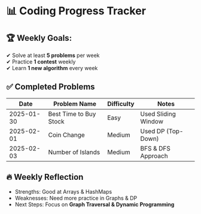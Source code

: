 # 📊 Coding Progress Tracker

## 🏆 Weekly Goals:
✔ Solve at least **5 problems** per week  
✔ Practice **1 contest** weekly  
✔ Learn **1 new algorithm** every week  

## ✅ Completed Problems
| Date | Problem Name | Difficulty | Notes |
|------|-------------|------------|--------|
| 2025-01-30 | Best Time to Buy Stock | Easy | Used Sliding Window |
| 2025-02-01 | Coin Change | Medium | Used DP (Top-Down) |
| 2025-02-03 | Number of Islands | Medium | BFS & DFS Approach |

## 🔥 Weekly Reflection
- Strengths: Good at Arrays & HashMaps  
- Weaknesses: Need more practice in Graphs & DP  
- Next Steps: Focus on **Graph Traversal & Dynamic Programming**

